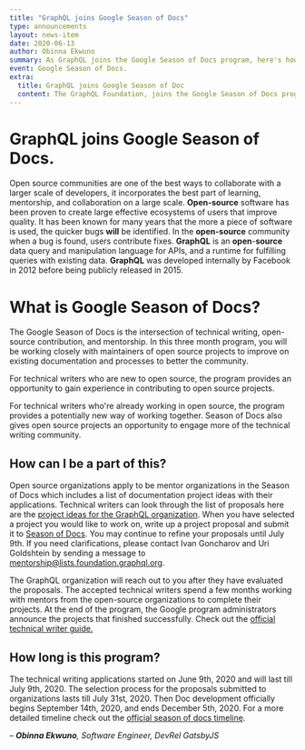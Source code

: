 ```yaml
---
title: "GraphQL joins Google Season of Docs"
type: announcements
layout: news-item
date: 2020-06-13
author: Obinna Ekwuno 
summary: As GraphQL joins the Google Season of Docs program, here's how you can be involved. 
event: Google Season of Docs.
extra:
  title: GraphQL joins Google Season of Doc
  content: The GraphQL Foundation, joins the Google Season of Docs program to bring to incorporate the best part of learning, mentorship, and collaboration on a large scale.
---
```


# **GraphQL joins Google Season of Docs.** 

Open source communities are one of the best ways to collaborate with a larger scale of developers, it incorporates the best part of learning, mentorship, and collaboration on a large scale. 
**Open-source** software has been proven to create large effective ecosystems of users that improve quality. It has been known for many years that the more a piece of software is used, the quicker bugs **will** be identified. In the **open-source** community when a bug is found, users contribute fixes.
**GraphQL** is an **open**-**source** data query and manipulation language for APIs, and a runtime for fulfilling queries with existing data. **GraphQL** was developed internally by Facebook in 2012 before being publicly released in 2015. 



# **What is Google Season of Docs?** 

The Google Season of Docs is the intersection of technical writing, open-source contribution, and mentorship. In this three month program, you will be working closely with maintainers of open source projects to improve on existing documentation and processes to better the community. 

For technical writers who are new to open source, the program provides an opportunity to gain experience in contributing to open source projects. 

For technical writers who're already working in open source, the program provides a potentially new way of working together. Season of Docs also gives open source projects an opportunity to engage more of the technical writing community.



## **How can I be a part of this?** 

Open source organizations apply to be mentor organizations in the Season of Docs which includes a list of documentation project ideas with their applications. Technical writers can look through the list of proposals here are the [project ideas for the GraphQL organization](https://github.com/graphql/foundation/tree/master/mentorship/2020/gsod). 
When you have selected a project you would like to work on, write up a project proposal and submit it to [Season of Docs](https://developers.google.com/season-of-docs). You may continue to refine your proposals until July 9th. If you need clarifications, please contact Ivan Goncharov and Uri Goldshtein by sending a message to [mentorship@lists.foundation.graphql.org](mailto:mentorship@lists.foundation.graphql.org).

The GraphQL organization will reach out to you after they have evaluated the proposals. The accepted technical writers spend a few months working with mentors from the open-source organizations to complete their projects. At the end of the program, the Google program administrators announce the projects that finished successfully.
Check out the [official technical writer guide.](https://developers.google.com/season-of-docs/docs/tech-writer-guide) 



## **How long is this program?**

The technical writing applications started on June 9th, 2020 and will last till July 9th, 2020. The selection process for the proposals submitted to organizations lasts till July 31st, 2020. Then Doc development officially begins September 14th, 2020, and ends December 5th, 2020. For a more detailed timeline check out the [official season of docs timeline](https://developers.google.com/season-of-docs/docs/timeline).

_– **Obinna Ekwuno**, Software Engineer, DevRel GatsbyJS_
